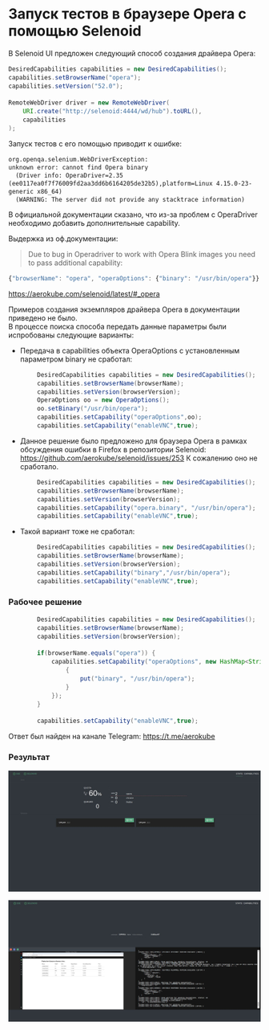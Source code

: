 # Запуск тестов в браузере Opera с помощью Selenoid


В Selenoid UI предложен следующий способ создания драйвера Opera:
```java
DesiredCapabilities capabilities = new DesiredCapabilities();
capabilities.setBrowserName("opera");
capabilities.setVersion("52.0");

RemoteWebDriver driver = new RemoteWebDriver(
    URI.create("http://selenoid:4444/wd/hub").toURL(), 
    capabilities
);
```

Запуск тестов с его помощью приводит к ошибке:
```
org.openqa.selenium.WebDriverException: 
unknown error: cannot find Opera binary
  (Driver info: OperaDriver=2.35 (ee0117ea0f7f76009fd2aa3dd6b6164205de32b5),platform=Linux 4.15.0-23-generic x86_64) 
  (WARNING: The server did not provide any stacktrace information)
```

В официальной документации сказано, что из-за проблем с OperaDriver необходимо добавить дополнительные capability.

Выдержка из оф.документации:<br/>
> Due to bug in Operadriver to work with Opera Blink images you need to pass additional capability:
```javascript
{"browserName": "opera", "operaOptions": {"binary": "/usr/bin/opera"}}
```
<https://aerokube.com/selenoid/latest/#_opera><br/>

Примеров создания экземпляров драйвера Opera в документации приведено не было.<br/>
В процессе поиска способа передать данные параметры были испробованы следующие варианты:

* Передача в capabilities объекта OperaOptions с установленным параметром binary не сработал:
```java
        DesiredCapabilities capabilities = new DesiredCapabilities();
        capabilities.setBrowserName(browserName);
        capabilities.setVersion(browserVersion);
        OperaOptions oo = new OperaOptions();
        oo.setBinary("/usr/bin/opera");
        capabilities.setCapability("operaOptions",oo);
        capabilities.setCapability("enableVNC",true);
```

* Данное решение было предложено для браузера Opera в рамках обсуждения ошибки в Firefox в репозитории Selenoid:
  <https://github.com/aerokube/selenoid/issues/253>
  К сожалению оно не сработало.
```java
        DesiredCapabilities capabilities = new DesiredCapabilities();
        capabilities.setBrowserName(browserName);
        capabilities.setVersion(browserVersion);
        capabilities.setCapability("opera.binary", "/usr/bin/opera");
        capabilities.setCapability("enableVNC",true);
```

* Такой вариант тоже не сработал:
```java
        DesiredCapabilities capabilities = new DesiredCapabilities();
        capabilities.setBrowserName(browserName);
        capabilities.setVersion(browserVersion);        
        capabilities.setCapability("binary","/usr/bin/opera");
        capabilities.setCapability("enableVNC",true);
```

### Рабочее решение

```java
        DesiredCapabilities capabilities = new DesiredCapabilities();
        capabilities.setBrowserName(browserName);
        capabilities.setVersion(browserVersion);

        if(browserName.equals("opera")) {
            capabilities.setCapability("operaOptions", new HashMap<String, Object>(){
                {
                    put("binary", "/usr/bin/opera");
                }
            });
        }
        
        capabilities.setCapability("enableVNC",true);
```
Ответ был найден на канале Telegram: <https://t.me/aerokube>


### Результат

![Selenoid UI](https://raw.githubusercontent.com/MariaOskar/OtusSelenoidHW/master/opera_selenoid_1.JPG)

![VNC](https://raw.githubusercontent.com/MariaOskar/OtusSelenoidHW/master/opera_selenoid_2.JPG)
